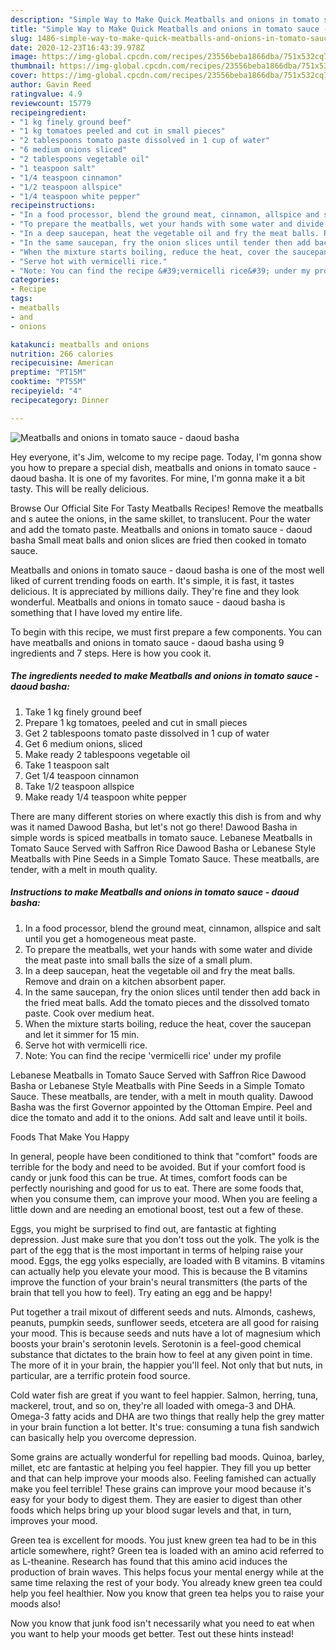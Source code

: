 ```yaml
---
description: "Simple Way to Make Quick Meatballs and onions in tomato sauce - daoud basha"
title: "Simple Way to Make Quick Meatballs and onions in tomato sauce - daoud basha"
slug: 1486-simple-way-to-make-quick-meatballs-and-onions-in-tomato-sauce-daoud-basha
date: 2020-12-23T16:43:39.978Z
image: https://img-global.cpcdn.com/recipes/23556beba1866dba/751x532cq70/meatballs-and-onions-in-tomato-sauce-daoud-basha-recipe-main-photo.jpg
thumbnail: https://img-global.cpcdn.com/recipes/23556beba1866dba/751x532cq70/meatballs-and-onions-in-tomato-sauce-daoud-basha-recipe-main-photo.jpg
cover: https://img-global.cpcdn.com/recipes/23556beba1866dba/751x532cq70/meatballs-and-onions-in-tomato-sauce-daoud-basha-recipe-main-photo.jpg
author: Gavin Reed
ratingvalue: 4.9
reviewcount: 15779
recipeingredient:
- "1 kg finely ground beef"
- "1 kg tomatoes peeled and cut in small pieces"
- "2 tablespoons tomato paste dissolved in 1 cup of water"
- "6 medium onions sliced"
- "2 tablespoons vegetable oil"
- "1 teaspoon salt"
- "1/4 teaspoon cinnamon"
- "1/2 teaspoon allspice"
- "1/4 teaspoon white pepper"
recipeinstructions:
- "In a food processor, blend the ground meat, cinnamon, allspice and salt until you get a homogeneous meat paste."
- "To prepare the meatballs, wet your hands with some water and divide the meat paste into small balls the size of a small plum."
- "In a deep saucepan, heat the vegetable oil and fry the meat balls. Remove and drain on a kitchen absorbent paper."
- "In the same saucepan, fry the onion slices until tender then add back in the fried meat balls. Add the tomato pieces and the dissolved tomato paste. Cook over medium heat."
- "When the mixture starts boiling, reduce the heat, cover the saucepan and let it simmer for 15 min."
- "Serve hot with vermicelli rice."
- "Note: You can find the recipe &#39;vermicelli rice&#39; under my profile"
categories:
- Recipe
tags:
- meatballs
- and
- onions

katakunci: meatballs and onions 
nutrition: 266 calories
recipecuisine: American
preptime: "PT15M"
cooktime: "PT55M"
recipeyield: "4"
recipecategory: Dinner

---
```



![Meatballs and onions in tomato sauce - daoud basha](https://img-global.cpcdn.com/recipes/23556beba1866dba/751x532cq70/meatballs-and-onions-in-tomato-sauce-daoud-basha-recipe-main-photo.jpg)

Hey everyone, it's Jim, welcome to my recipe page. Today, I'm gonna show you how to prepare a special dish, meatballs and onions in tomato sauce - daoud basha. It is one of my favorites. For mine, I'm gonna make it a bit tasty. This will be really delicious.

Browse Our Official Site For Tasty Meatballs Recipes! Remove the meatballs and s autee the onions, in the same skillet, to translucent. Pour the water and add the tomato paste. Meatballs and onions in tomato sauce - daoud basha Small meat balls and onion slices are fried then cooked in tomato sauce.

Meatballs and onions in tomato sauce - daoud basha is one of the most well liked of current trending foods on earth. It's simple, it is fast, it tastes delicious. It is appreciated by millions daily. They're fine and they look wonderful. Meatballs and onions in tomato sauce - daoud basha is something that I have loved my entire life.


To begin with this recipe, we must first prepare a few components. You can have meatballs and onions in tomato sauce - daoud basha using 9 ingredients and 7 steps. Here is how you cook it.

<!--inarticleads1-->

##### The ingredients needed to make Meatballs and onions in tomato sauce - daoud basha:

1. Take 1 kg finely ground beef
1. Prepare 1 kg tomatoes, peeled and cut in small pieces
1. Get 2 tablespoons tomato paste dissolved in 1 cup of water
1. Get 6 medium onions, sliced
1. Make ready 2 tablespoons vegetable oil
1. Take 1 teaspoon salt
1. Get 1/4 teaspoon cinnamon
1. Take 1/2 teaspoon allspice
1. Make ready 1/4 teaspoon white pepper


There are many different stories on where exactly this dish is from and why was it named Dawood Basha, but let&#39;s not go there! Dawood Basha in simple words is spiced meatballs in tomato sauce. Lebanese Meatballs in Tomato Sauce Served with Saffron Rice Dawood Basha or Lebanese Style Meatballs with Pine Seeds in a Simple Tomato Sauce. These meatballs, are tender, with a melt in mouth quality. 

<!--inarticleads2-->

##### Instructions to make Meatballs and onions in tomato sauce - daoud basha:

1. In a food processor, blend the ground meat, cinnamon, allspice and salt until you get a homogeneous meat paste.
1. To prepare the meatballs, wet your hands with some water and divide the meat paste into small balls the size of a small plum.
1. In a deep saucepan, heat the vegetable oil and fry the meat balls. Remove and drain on a kitchen absorbent paper.
1. In the same saucepan, fry the onion slices until tender then add back in the fried meat balls. Add the tomato pieces and the dissolved tomato paste. Cook over medium heat.
1. When the mixture starts boiling, reduce the heat, cover the saucepan and let it simmer for 15 min.
1. Serve hot with vermicelli rice.
1. Note: You can find the recipe &#39;vermicelli rice&#39; under my profile


Lebanese Meatballs in Tomato Sauce Served with Saffron Rice Dawood Basha or Lebanese Style Meatballs with Pine Seeds in a Simple Tomato Sauce. These meatballs, are tender, with a melt in mouth quality. Dawood Basha was the first Governor appointed by the Ottoman Empire. Peel and dice the tomato and add it to the onions. Add salt and leave until it boils. 

Foods That Make You Happy


In general, people have been conditioned to think that "comfort" foods are terrible for the body and need to be avoided. But if your comfort food is candy or junk food this can be true. At times, comfort foods can be perfectly nourishing and good for us to eat. There are some foods that, when you consume them, can improve your mood. When you are feeling a little down and are needing an emotional boost, test out a few of these.

Eggs, you might be surprised to find out, are fantastic at fighting depression. Just make sure that you don't toss out the yolk. The yolk is the part of the egg that is the most important in terms of helping raise your mood. Eggs, the egg yolks especially, are loaded with B vitamins. B vitamins can actually help you elevate your mood. This is because the B vitamins improve the function of your brain's neural transmitters (the parts of the brain that tell you how to feel). Try eating an egg and be happy!

Put together a trail mixout of different seeds and nuts. Almonds, cashews, peanuts, pumpkin seeds, sunflower seeds, etcetera are all good for raising your mood. This is because seeds and nuts have a lot of magnesium which boosts your brain's serotonin levels. Serotonin is a feel-good chemical substance that dictates to the brain how to feel at any given point in time. The more of it in your brain, the happier you'll feel. Not only that but nuts, in particular, are a terrific protein food source.

Cold water fish are great if you want to feel happier. Salmon, herring, tuna, mackerel, trout, and so on, they're all loaded with omega-3 and DHA. Omega-3 fatty acids and DHA are two things that really help the grey matter in your brain function a lot better. It's true: consuming a tuna fish sandwich can basically help you overcome depression. 

Some grains are actually wonderful for repelling bad moods. Quinoa, barley, millet, etc are fantastic at helping you feel happier. They fill you up better and that can help improve your moods also. Feeling famished can actually make you feel terrible! These grains can improve your mood because it's easy for your body to digest them. They are easier to digest than other foods which helps bring up your blood sugar levels and that, in turn, improves your mood.

Green tea is excellent for moods. You just knew green tea had to be in this article somewhere, right? Green tea is loaded with an amino acid referred to as L-theanine. Research has found that this amino acid induces the production of brain waves. This helps focus your mental energy while at the same time relaxing the rest of your body. You already knew green tea could help you feel healthier. Now you know that green tea helps you to raise your moods also!

Now you know that junk food isn't necessarily what you need to eat when you want to help your moods get better. Test out  these hints  instead!


